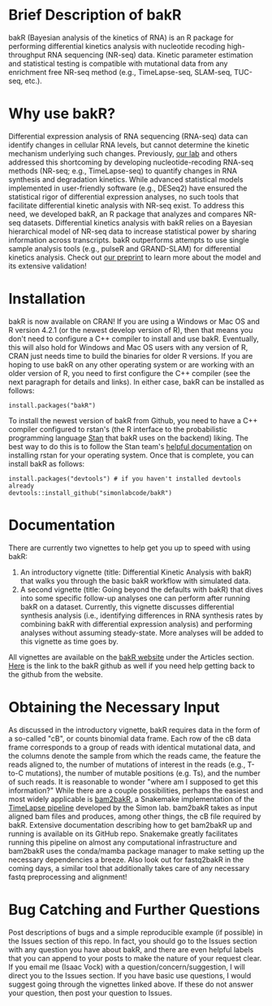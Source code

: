 # Brief Description of bakR
bakR (Bayesian analysis of the kinetics of RNA) is an R package for performing differential kinetics analysis with nucleotide recoding high-throughput RNA sequencing (NR-seq) data. 
Kinetic parameter estimation and statistical testing is compatible with mutational data from any enrichment free NR-seq method (e.g., TimeLapse-seq, SLAM-seq, TUC-seq, etc.).

# Why use bakR?
Differential expression analysis of RNA sequencing (RNA-seq) data can identify changes in cellular RNA levels, but cannot determine the kinetic mechanism underlying such changes. Previously, [our lab](https://simonlab.yale.edu/research/transcriptome-dynamics/timelapse-chemistry/) and others addressed this shortcoming by developing nucleotide-recoding RNA-seq methods (NR-seq; e.g., TimeLapse-seq) to quantify changes in RNA synthesis and degradation kinetics. While advanced statistical models implemented in user-friendly software (e.g., DESeq2) have ensured the statistical rigor of differential expression analyses, no such tools that facilitate differential kinetic analysis with NR-seq exist. To address this need, we developed bakR, an R package that analyzes and compares NR-seq datasets. Differential kinetics analysis with bakR relies on a Bayesian hierarchical model of NR-seq data to increase statistical power by sharing information across transcripts. bakR outperforms attempts to use single sample analysis tools (e.g., pulseR and GRAND-SLAM) for differential kinetics analysis. Check out [our preprint](https://www.biorxiv.org/content/10.1101/2022.09.02.505697v1) to learn more about the model and its extensive validation!

# Installation
bakR is now available on CRAN! If you are using a Windows or Mac OS and R version 4.2.1 (or the newest develop version of R), then that means you don't need to configure a C++ compiler to install and use bakR. Eventually, this will also hold for Windows and Mac OS users with any version of R, CRAN just needs time to build the binaries for older R versions. If you are hoping to use bakR on any other operating system or are working with an older version of R, you need to first configure the C++ compiler (see the next paragraph for details and links). In either case, bakR can be installed as follows:

    install.packages("bakR") 

To install the newest version of bakR from Github, you need to have a C++ compiler configured to rstan's (the R interface to the probabilistic programming language [Stan](https://mc-stan.org/) that bakR uses on the backend) liking. The best way to do this is to follow the Stan team's [helpful documentation](https://github.com/stan-dev/rstan/wiki/RStan-Getting-Started) on installing rstan for your operating system. Once that is complete, you can install bakR as follows:

    install.packages("devtools") # if you haven't installed devtools already
    devtools::install_github("simonlabcode/bakR")

# Documentation
There are currently two vignettes to help get you up to speed with using bakR:

  1. An introductory vignette (title: Differential Kinetic Analysis with bakR) that walks you through the basic bakR workflow with simulated data.
  2. A second vignette (title: Going beyond the defaults with bakR) that dives into some specific follow-up analyses one can perform after running bakR on a dataset. Currently, this vignette discusses differential synthesis analysis (i.e., identifying differences in RNA synthesis rates by combining bakR with differential expression analysis) and performing analyses without assuming steady-state. More analyses will be added to this vignette as time goes by.
  
All vignettes are available on the [bakR website](https://simonlabcode.github.io/bakR/index.html) under the Articles section. [Here](https://github.com/simonlabcode/bakR) is the link to the bakR github as well if you need help getting back to the github from the website.

# Obtaining the Necessary Input
As discussed in the introductory vignette, bakR requires data in the form of a so-called "cB", or counts binomial data frame. Each row of the cB data frame corresponds to a group of reads with identical mutational data, and the columns denote the sample from which the reads came, the feature the reads aligned to, the number of mutations of interest in the reads (e.g., T-to-C mutations), the number of mutable positions (e.g. Ts), and the number of such reads. It is reasonable to wonder "where am I supposed to get this information?" While there are a couple possibilities, perhaps the easiest and most widely applicable is [bam2bakR](https://github.com/simonlabcode/bam2bakR), a Snakemake implementation of the [TimeLapse pipeline](https://bitbucket.org/mattsimon9/timelapse_pipeline/src/master/) developed by the Simon lab. bam2bakR takes as input aligned bam files and produces, among other things, the cB file required by bakR. Extensive documentation describing how to get bam2bakR up and running is available on its GitHub repo. Snakemake greatly facilitates running this pipeline on almost any computational infrastructure and bam2bakR uses the conda/mamba package manager to make setting up the necessary dependencies a breeze. Also look out for fastq2bakR in the coming days, a similar tool that additionally takes care of any necessary fastq preprocessing and alignment!

# Bug Catching and Further Questions
Post descriptions of bugs and a simple reproducible example (if possible) in the Issues section of this repo. In fact, you should go to the Issues section with any question you have about bakR, and there are even helpful labels that you can append to your posts to make the nature of your request clear. If you email me (Isaac Vock) with a question/concern/suggestion, I will direct you to the Issues section. If you have basic use questions, I would suggest going through the vignettes linked above. If these do not answer your question, then post your question to Issues.

